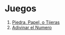 Juegos
======

1. [Piedra, Papel, o Tijeras](piedra-papel-tijeras.md)
1. [Adivinar el Numero](adivinar-numero.md)
